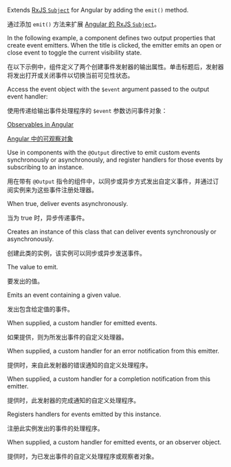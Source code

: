 Extends
[RxJS `Subject`](https://rxjs.dev/api/index/class/Subject)
for Angular by adding the `emit()` method.

通过添加 `emit()` 方法来扩展 [Angular 的 RxJS
`Subject`](https://rxjs.dev/api/index/class/Subject)。

In the following example, a component defines two output properties
that create event emitters. When the title is clicked, the emitter
emits an open or close event to toggle the current visibility state.

在以下示例中，组件定义了两个创建事件发射器的输出属性。单击标题后，发射器将发出打开或关闭事件以切换当前可见性状态。

Access the event object with the `$event` argument passed to the output event
handler:

使用传递给输出事件处理程序的 `$event` 参数访问事件对象：

[Observables in Angular](guide/observables-in-angular)

[Angular 中的可观察对象](guide/observables-in-angular)

Use in components with the `@Output` directive to emit custom events
synchronously or asynchronously, and register handlers for those events
by subscribing to an instance.

用在带有 `@Output`
指令的组件中，以同步或异步方式发出自定义事件，并通过订阅实例来为这些事件注册处理器。

When true, deliver events asynchronously.

当为 true 时，异步传递事件。

Creates an instance of this class that can
deliver events synchronously or asynchronously.

创建此类的实例，该实例可以同步或异步发送事件。

The value to emit.

要发出的值。

Emits an event containing a given value.

发出包含给定值的事件。

When supplied, a custom handler for emitted events.

如果提供，则为所发出事件的自定义处理器。

When supplied, a custom handler for an error notification from this emitter.

提供时，来自此发射器的错误通知的自定义处理程序。

When supplied, a custom handler for a completion notification from this
    emitter.

提供时，此发射器的完成通知的自定义处理程序。

Registers handlers for events emitted by this instance.

注册此实例发出的事件的处理程序。

When supplied, a custom handler for emitted events, or an observer
    object.

提供时，为已发出事件的自定义处理程序或观察者对象。